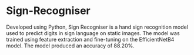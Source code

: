 # Sign-Recogniser

Developed using Python, Sign Recogniser is a hand sign recognition model used to predict digits in sign language on static images. The model was trained using feature extraction and fine-tuning on the EfficientNetB4 model. The model produced an accuracy of 88.20%.
